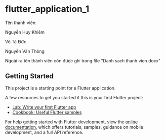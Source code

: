 # flutter_application_1

Tên thành viên:

Nguyễn Huy Khiêm

Võ Tá Đức 

Nguyễn Văn Thông

Ngoài ra tên thành viên còn được ghi trong file "Danh sach thanh vien.docx"

## Getting Started

This project is a starting point for a Flutter application.

A few resources to get you started if this is your first Flutter project:

- [Lab: Write your first Flutter app](https://docs.flutter.dev/get-started/codelab)
- [Cookbook: Useful Flutter samples](https://docs.flutter.dev/cookbook)

For help getting started with Flutter development, view the
[online documentation](https://docs.flutter.dev/), which offers tutorials,
samples, guidance on mobile development, and a full API reference.
